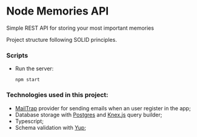 # Node Memories API

Simple REST API for storing your most important memories

Project structure following SOLID principles.

### Scripts

- Run the server:
  ```
  npm start
  ```

### Technologies used in this project:

- [MailTrap](https://mailtrap.io/) provider for sending emails when an user register in the app;
- Database storage with [Postgres](https://www.postgresql.org/) and [Knex.js](http://knexjs.org/) query builder;
- Typescript;
- Schema validation with [Yup](https://github.com/jquense/yup);
